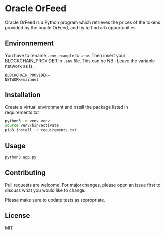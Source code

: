 # Oracle OrFeed

Oracle OrFeed is a Python program which retrieves the prices of the tokens provided by the oracle OrFeed, and try to find arb opportunities.

## Environnement
You have to rename `.env-example` to `.env`.  Then insert your BLOCKCHAIN_PROVIDER in `.env` file. This can be
NB : Leave the variable network as is.
```
BLOCKCHAIN_PROVIDER=
NETWORK=mainnet
```

## Installation

Create a virtual environment and nstall the package listed in requirements.txt

```bash
python3 -m venv venv
source venv/bin/activate
pip3 install -r requirements.txt
```

## Usage

```python
python3 app.py
```

## Contributing
Pull requests are welcome. For major changes, please open an issue first to discuss what you would like to change.

Please make sure to update tests as appropriate.

## License
[MIT](https://choosealicense.com/licenses/mit/)
